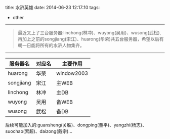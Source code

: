 title: 水浒英雄
date: 2014-06-23 12:17:10
tags:
- other
---
> 最近又上了三台服务器:linchong(林冲)、wuyong(吴用)、wusong(武松),再加上之前的songjiang(宋江)、huarong(华荣)共五台服务器，希望以后有朝一日能将所有的水浒人物集齐。

<!-- more -->
----
|服务器名|对应名|主要作用|
|-|-|-|
|huarong|华荣|window2003|
|songjiang|宋江|主WEB|
|linchong|林冲|主DB|
|wuyong|吴用|备WEB|
|wusong|武松|备DB|

后续可能加入的:guansheng(关胜)、dongping(董平)、yangzhi(杨志)、suochao(索超)、daizong(戴宗)...
